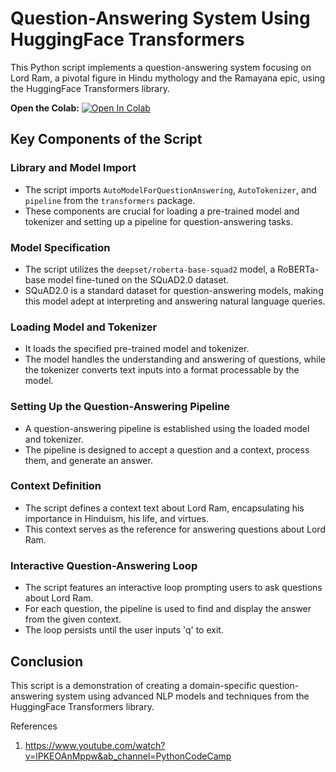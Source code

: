 # Question-Answering System Using HuggingFace Transformers

This Python script implements a question-answering system focusing on Lord Ram, a pivotal figure in Hindu mythology and the Ramayana epic, using the HuggingFace Transformers library.


**Open the Colab:** [![Open In Colab](https://colab.research.google.com/assets/colab-badge.svg)](https://colab.research.google.com/github/ParthaPRay/Question-Asnwering-Transformer/blob/main/Questoin-Answering%20Transformer.ipynb)




## Key Components of the Script

### Library and Model Import

- The script imports `AutoModelForQuestionAnswering`, `AutoTokenizer`, and `pipeline` from the `transformers` package.
- These components are crucial for loading a pre-trained model and tokenizer and setting up a pipeline for question-answering tasks.

### Model Specification

- The script utilizes the `deepset/roberta-base-squad2` model, a RoBERTa-base model fine-tuned on the SQuAD2.0 dataset.
- SQuAD2.0 is a standard dataset for question-answering models, making this model adept at interpreting and answering natural language queries.

### Loading Model and Tokenizer

- It loads the specified pre-trained model and tokenizer.
- The model handles the understanding and answering of questions, while the tokenizer converts text inputs into a format processable by the model.

### Setting Up the Question-Answering Pipeline

- A question-answering pipeline is established using the loaded model and tokenizer.
- The pipeline is designed to accept a question and a context, process them, and generate an answer.

### Context Definition

- The script defines a context text about Lord Ram, encapsulating his importance in Hinduism, his life, and virtues.
- This context serves as the reference for answering questions about Lord Ram.

### Interactive Question-Answering Loop

- The script features an interactive loop prompting users to ask questions about Lord Ram.
- For each question, the pipeline is used to find and display the answer from the given context.
- The loop persists until the user inputs 'q' to exit.

## Conclusion

This script is a demonstration of creating a domain-specific question-answering system using advanced NLP models and techniques from the HuggingFace Transformers library.


References

1. https://www.youtube.com/watch?v=lPKEOAnMppw&ab_channel=PythonCodeCamp
